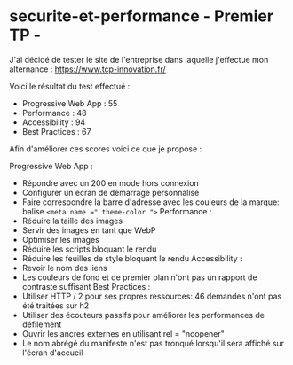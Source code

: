 # securite-et-performance - Premier TP -

J'ai décidé  de tester le site de l'entreprise dans laquelle j'effectue mon alternance :
https://www.tcp-innovation.fr/

Voici le résultat du test effectué :

  - Progressive Web App : 55
  - Performance : 48
  - Accessibility : 94
  - Best Practices : 67

Afin d'améliorer ces scores voici ce que je propose :

Progressive Web App :
  - Répondre avec un 200 en mode hors connexion
  - Configurer un écran de démarrage personnalisé
  - Faire correspondre la barre d'adresse avec les couleurs de la marque: balise `<meta name =" theme-color ">`
Performance :
  - Réduire la taille des images
  - Servir des images en tant que WebP
  - Optimiser les images
  - Réduire les scripts bloquant le rendu
  - Réduire les feuilles de style bloquant le rendu
Accessibility :
  - Revoir le nom des liens
  - Les couleurs de fond et de premier plan n'ont pas un rapport de contraste suffisant
Best Practices :
  - Utiliser HTTP / 2 pour ses propres ressources: 46 demandes n'ont pas été traitées sur h2
  - Utiliser des écouteurs passifs pour améliorer les performances de défilement
  - Ouvrir les ancres externes en utilisant rel = "noopener"
  - Le nom abrégé du manifeste n'est pas tronqué lorsqu'il sera affiché sur l'écran d'accueil
